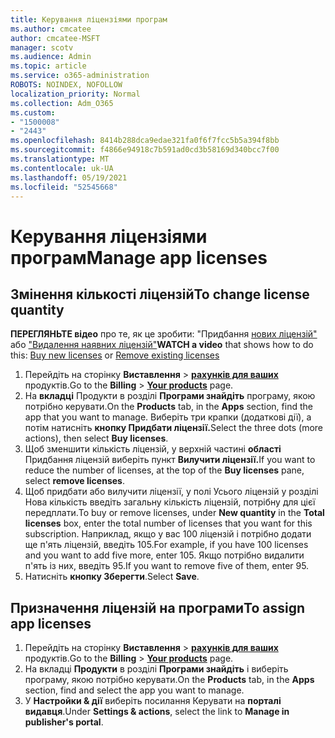 ```yaml
---
title: Керування ліцензіями програм
ms.author: cmcatee
author: cmcatee-MSFT
manager: scotv
ms.audience: Admin
ms.topic: article
ms.service: o365-administration
ROBOTS: NOINDEX, NOFOLLOW
localization_priority: Normal
ms.collection: Adm_O365
ms.custom:
- "1500008"
- "2443"
ms.openlocfilehash: 8414b288dca9edae321fa0f6f7fcc5b5a394f8bb
ms.sourcegitcommit: f4866e94918c7b591ad0cd3b58169d340bcc7f00
ms.translationtype: MT
ms.contentlocale: uk-UA
ms.lasthandoff: 05/19/2021
ms.locfileid: "52545668"
---
```

# <a name="manage-app-licenses"></a><span data-ttu-id="6cc37-102">Керування ліцензіями програм</span><span class="sxs-lookup"><span data-stu-id="6cc37-102">Manage app licenses</span></span>

## <a name="to-change-license-quantity"></a><span data-ttu-id="6cc37-103">Змінення кількості ліцензій</span><span class="sxs-lookup"><span data-stu-id="6cc37-103">To change license quantity</span></span>

<span data-ttu-id="6cc37-104">**ПЕРЕГЛЯНЬТЕ відео** про те, як це зробити: "Придбання [нових ліцензій"](https://go.microsoft.com/fwlink/p/?linkid=2154857) або ["Видалення наявних ліцензій"](https://go.microsoft.com/fwlink/p/?linkid=2154938)</span><span class="sxs-lookup"><span data-stu-id="6cc37-104">**WATCH a video** that shows how to do this: [Buy new licenses](https://go.microsoft.com/fwlink/p/?linkid=2154857) or [Remove existing licenses](https://go.microsoft.com/fwlink/p/?linkid=2154938)</span></span>

1. <span data-ttu-id="6cc37-105">Перейдіть на сторінку **Виставлення**  >  **[рахунків для ваших](https://go.microsoft.com/fwlink/p/?linkid=842054)** продуктів.</span><span class="sxs-lookup"><span data-stu-id="6cc37-105">Go to the **Billing** > **[Your products](https://go.microsoft.com/fwlink/p/?linkid=842054)** page.</span></span>
2. <span data-ttu-id="6cc37-106">На **вкладці** Продукти в розділі **Програми знайдіть** програму, якою потрібно керувати.</span><span class="sxs-lookup"><span data-stu-id="6cc37-106">On the **Products** tab, in the **Apps** section, find the app that you want to manage.</span></span> <span data-ttu-id="6cc37-107">Виберіть три крапки (додаткові дії), а потім натисніть **кнопку Придбати ліцензії.**</span><span class="sxs-lookup"><span data-stu-id="6cc37-107">Select the three dots (more actions), then select **Buy licenses**.</span></span>
3. <span data-ttu-id="6cc37-108">Щоб зменшити кількість ліцензій, у верхній частині **області** Придбання ліцензій виберіть пункт **Вилучити ліцензії.**</span><span class="sxs-lookup"><span data-stu-id="6cc37-108">If you want to reduce the number of licenses, at the top of the **Buy licenses** pane, select **remove licenses**.</span></span>
4. <span data-ttu-id="6cc37-109">Щоб придбати або вилучити  ліцензії, у полі  Усього ліцензій у розділі Нова кількість введіть загальну кількість ліцензій, потрібну для цієї передплати.</span><span class="sxs-lookup"><span data-stu-id="6cc37-109">To buy or remove licenses, under **New quantity** in the **Total licenses** box, enter the total number of licenses that you want for this subscription.</span></span> <span data-ttu-id="6cc37-110">Наприклад, якщо у вас 100 ліцензій і потрібно додати ще п'ять ліцензій, введіть 105.</span><span class="sxs-lookup"><span data-stu-id="6cc37-110">For example, if you have 100 licenses and you want to add five more, enter 105.</span></span> <span data-ttu-id="6cc37-111">Якщо потрібно видалити п'ять із них, введіть 95.</span><span class="sxs-lookup"><span data-stu-id="6cc37-111">If you want to remove five of them, enter 95.</span></span>
5. <span data-ttu-id="6cc37-112">Натисніть **кнопку Зберегти**.</span><span class="sxs-lookup"><span data-stu-id="6cc37-112">Select **Save**.</span></span>

## <a name="to-assign-app-licenses"></a><span data-ttu-id="6cc37-113">Призначення ліцензій на програми</span><span class="sxs-lookup"><span data-stu-id="6cc37-113">To assign app licenses</span></span>

1. <span data-ttu-id="6cc37-114">Перейдіть на сторінку **Виставлення**  >  **[рахунків для ваших](https://go.microsoft.com/fwlink/p/?linkid=842054)** продуктів.</span><span class="sxs-lookup"><span data-stu-id="6cc37-114">Go to the **Billing** > **[Your products](https://go.microsoft.com/fwlink/p/?linkid=842054)** page.</span></span>
2. <span data-ttu-id="6cc37-115">На вкладці **Продукти** в розділі **Програми знайдіть** і виберіть програму, якою потрібно керувати.</span><span class="sxs-lookup"><span data-stu-id="6cc37-115">On the **Products** tab, in the **Apps** section, find and select the app you want to manage.</span></span>
3. <span data-ttu-id="6cc37-116">У **Настройки & дії** виберіть посилання Керувати на **порталі видавця**.</span><span class="sxs-lookup"><span data-stu-id="6cc37-116">Under **Settings & actions**, select the link to **Manage in publisher's portal**.</span></span>